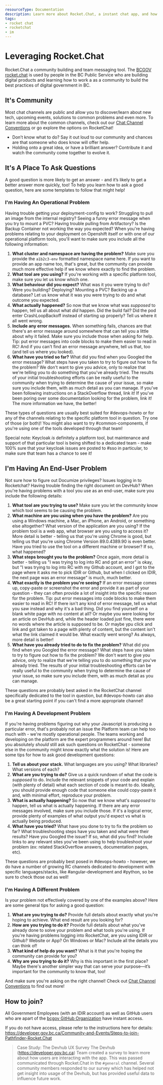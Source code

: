 ```yaml
---
resourceType: Documentation
description: Learn more about Rocket.Chat, a instant chat app, and how you can use it in your day to day work
tags:
- rocket chat
- rocketchat
- im
---
```


# Leveraging Rocket.Chat

Rocket.Chat a community building and team messaging tool. The [BCGOV rocket.chat](https://chat.developer.gov.bc.ca) is used by people in the BC Public Service who are building digital products and learning how to work a as a community to build the best practices of digital government in BC.

## It's Community

Most chat channels are public and allow you to discover/learn about new tech, upcoming events, solutions to common problems and even more. 
To learn more about the common channels, check out our [Chat Channel Conventions](https://developer.gov.bc.ca/topic/featured/Chat-Channel-Conventions) or go explore the options on RocketChat!

* Don’t know what to do? Say it out loud to our community and chances are that someone who does know will offer help.
* Holding onto a great idea, or have a brilliant answer? Contribute it and watch the community come together to evolve it.  

## It's A Place To Ask Questions

A good question is more likely to get an answer - and it’s likely to get a better answer more quickly, too! To help you learn how to ask a good question, here are some templates to follow that might help!

### I'm Having An Operational Problem

Having trouble getting your deployment-config to work? Struggling to pull an image from the internal registry? Seeing a funny error message when you try to mount a PVC? Having trouble pulling from Artifactory? Is the Backup Container not working the way you expected? When you're having problems relating to your deployment on Openshift itself or with one of our operational platform tools, you'll want to make sure you include all the following information:

1. **What cluster and namespace are having the problem?** Make sure you provide the `a1b2c3-env` formatted namespace name here. If you want to provide an app name too, that's great, but the community can provide much more effective help if we know where exactly to find the problem.
1. **What tool are you using?** If you're working with a specific platform tool, make sure you let us know which one. 
1. **What behaviour did you expect?** What was it you were trying to do? Were you building? Deploying? Mounting a PVC? Backing up a database? Let us know what it was you were trying to do and what outcome you expected.
1. **What actually happened?** So now that we know what was *supposed* to happen, tell us all about what *did* happen. Did the build fail? Did the pod enter CrashLoopBackoff instead of starting up properly? Tell us where it all went wrong.
1. **Include any error messages.** When something fails, chances are that there's an error message around somewhere that can tell you a little about why it failed. Make sure you include those when asking for help. Tip: put error messages into code blocks to make them easier to read in RC! And if you can't find an error message anywhere, tell us that, too (and tell us where you looked).
1. **What have you tried so far?** What did you find when you Googled the error message? What steps have you taken to try to figure out how to fix the problem? We don't want to give you advice, only to realize that we're telling you to do something that you've already tried. The results of your initial troubleshooting efforts can be really useful to the community when trying to determine the cause of your issue, so make sure you include them, with as much detail as you can manage. If you've been following instructions on a StackOverflow thread, link it! If you've been poring over some documentation looking for the problem, link it! The more information we have, the better!

These types of questions are usually best suited for #devops-howto or for any of the channels relating to the specific platform tool in question. Try one of those (or both)! You might also want to try #common-components, if you're using one of the tools developed through that team!

Special note: Keycloak *is* definitely a platform tool, but maintenance and support of that particular tool is being shifted to a dedicated team - make 100% sure that your keycloak issues are posted to #sso in particular, to make sure that team has a chance to see it!

## I'm Having An End-User Problem

Not sure how to figure out Documize privileges? Issues logging in to Rocketchat? Having trouble finding the right document on DevHub? When you're having problems with a tool you use as an end-user, make sure you include the following details:

1. **What tool are you trying to use?** Make sure you let the community know which tool seems to be causing the problem.
1. **What machine are you using when you have the problem?** Are you using a Windows machine, a Mac, an iPhone, an Android, or something else altogether? What version of the application are you using? If the problem tool is a web app, what browser are you using to access it? More detail is better - telling us that you're using Chrome is good, but telling us that you're using Chrome Version 89.0.4389.90 is even better. Have you tried to use the tool on a different machine or browser? If so, what happened?
1. **What steps brought you to the problem?** Once again, more detail is better - telling us "I was trying to log into RC and got an error" is okay, but "I was trying to log into RC with my Github account, and I got to the page where it asks me to pick IDIR or Github, but when I clicked on IDIR, the next page was an error message" is much, much better.
1. **What exactly is the problem you're seeing?** If an error message comes up, copy-paste or screenshot the error and provide it as part of your question - they can often provide a lot of insight into the specific reason for the problem. Tip: put error messages into code blocks to make them easier to read in RC! If there isn't any kind of error message, tell us what you saw instead and why it's a bad thing. Did you find yourself on a blank white page with no content at all? Or maybe you were looking for an article on DevHub and, while the header loaded just fine, there were no words where the article is supposed to be. Or maybe ypu click and link and got taken to a page with plenty of content, but the content isn't what the link claimed it would be. What exactly went wrong? As always, more detail is better!
1. **What have you already tried to do to fix the problem?** What did you find when you Googled the error message? What steps have you taken to try to figure out how to fix the problem? We don't want to give you advice, only to realize that we're telling you to do something that you've already tried. The results of your initial troubleshooting efforts can be really useful to the community when trying to determine the cause of your issue, so make sure you include them, with as much detail as you can manage. 

These questions are probably best asked in the RocketChat channel specifically dedicated to the tool in question, but #devops-howto can also be a great starting point if you can't find a more appropriate channel!

### I'm Having A Development Problem

If you're having problems figuring out why your Javascript is producing a particular error, that's probably not an issue the Platform team can help too much with - we're mostly operational people. The teams working and developing on the platform are the expert programmers around here! But you absolutely *should* still ask such questions on RocketChat - someone else in the community might know exactly what the solution is! Here are some tips for how to ask good development questions:

1. **Tell us about your stack.** What languages are you using? What libraries? What versions of each?
1. **What are you trying to do?** Give us a quick rundown of what the code is *supposed* to do. Include the relevant snippets of your code and explain (with plenty of detail) what each section of code is meant to do. Ideally, you should provide enough code that someone else could copy-paste it and, with minimal effort, reproduce your problem.
1. **What is actually happening?** So now that we know what's *supposed* to happen, tell us what is actually happening. If there are any error messages involved, make sure you include those. If it's a logical error, provide plenty of examples of what output you'd expect vs what is actually being produced. 
1. **What have you tried?** What have you done to try to fix the problem so far? What troubleshooting steps have you taken and what were their results? Have you Googled the issue? If so, what did you find? Include links to any relevant sites you've been using to help troubleshoot your problem (ex: related StackOverflow answers, documentation pages, etc). 

These questions are probably best posed in #devops-howto - however, we do have a number of growing RC channels dedicated to development with specific languages/stacks, like #angular-development and #python, so be sure to check those out as well!

### I'm Having A Different Problem

Is your problem not effectively covered by one of the examples above? Here are some general tips for asking a good question:

1. **What are you trying to do?** Provide full details about exactly what you're hoping to achieve. What end result are you looking for?
2. **How are you trying to do it?** Provide full details about what you've already done to solve your problem and what tools you're using. If you're having problems logging into RocketChat, are you using IDIR or Github? Website or App? On Windows or Mac? Include all the details you can think of!
3. **What kind of help do you want?** What is it that you're hoping the community can provide for you?
4. **Why are you trying to do it?** Why is this important in the first place? Maybe there's another simpler way that can serve your purpose—it’s important for the community to know that, too!

And make sure you're asking on the right channel! Check out [Chat Channel Conventions](https://developer.gov.bc.ca/topic/featured/Chat-Channel-Conventions) to find out more!

## How to join?

All Government Employees (with an IDIR account) as well as GitHub users who are apart of the [bcgov GitHub Organization](https://github.com/bcgov) have instant access.

If you do not have access, please refer to the instructions here for details: https://developer.gov.bc.ca/Community-and-Events/Steps-to-join-Pathfinder-Rocket.Chat


> Case Study: The Devhub UX Survey
The Devhub (https://developer.gov.bc.ca) Team created a survey to learn more about how users are interacting with the app.
This was passed communicated through Rocket.Chat in the `#general` channel. Several community members responded to our survey which
has helped not get insight into usage of the Devhub, but has provided useful data to influence future work.
